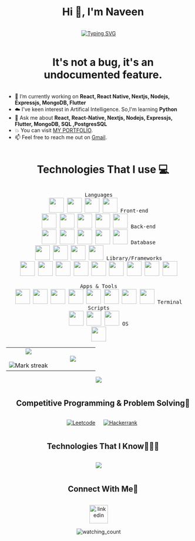 <div id="user-content-toc">
  <ul align="center">
    <summary><h1 style="display: inline-block">Hi 👋, I'm Naveen</h1></summary>
  </ul>
</div>

<div align="center">
  <a href="https://git.io/typing-svg"><img src="https://readme-typing-svg.demolab.com?font=Marcellus&duration=3000&pause=100&color=13B5F7&center=true&random=false&width=435&lines=A+Technologist;Technophile;Web+Developer+;MERN+stack+developer+;Cross+Platform+Developer;Programmer+" alt="Typing SVG" /></a>
</div>

<div id="user-content-toc">
  <ul align="center">
    <summary><h1 style="display: inline-block">It's not a bug, it's an undocumented feature.</h1></summary>
  </ul>
</div>

- 🔭 I’m currently working on **React, React Native, Nextjs, Nodejs, Expressjs, MongoDB, Flutter**
- ☁️ I've keen interest in Artifical Intelligence. So,I'm learning **Python**
- 💬 Ask me about **React, React-Native, Nextjs, Nodejs, Expressjs, Flutter, MongoDB, SQL ,PostgresSQL**
- 💥 You can visit [MY PORTFOLIO](https://naveen2070.github.io/portfolio).
- 📫 Feel free to reach me out on [Gmail](mailto:naveenrameshcud@gmail.com).

<div id="user-content-toc">
  <ul align="center">
    <summary><h1 style="display: inline-block">Technologies That I use 💻</h1></summary>
  </ul>
</div>

<p align="center">
 <kbd>
    <kbd>Languages</kbd>
    <br>
    <img width="40px" src="https://cdn.jsdelivr.net/gh/devicons/devicon/icons/javascript/javascript-original.svg" />
    <img width="40px" src="https://cdn.jsdelivr.net/gh/devicons/devicon@latest/icons/typescript/typescript-original.svg" />
    <img width="40px"  src="https://cdn.jsdelivr.net/gh/devicons/devicon@latest/icons/dart/dart-original.svg" />
    <img width="40px" src="https://cdn.jsdelivr.net/gh/devicons/devicon@latest/icons/python/python-original-wordmark.svg" />
  </kbd>
  <kbd>
    <kbd>Front-end</kbd>
    <br>
    <img width="40px" src="https://cdn.jsdelivr.net/gh/devicons/devicon/icons/html5/html5-original.svg" /> 
    <img width="40px" src="https://cdn.jsdelivr.net/gh/devicons/devicon/icons/css3/css3-original.svg" /> 
    <img width="40px" src="https://cdn.jsdelivr.net/gh/devicons/devicon/icons/javascript/javascript-original.svg" />
    <img width="40px" src="https://cdn.jsdelivr.net/gh/devicons/devicon@latest/icons/typescript/typescript-original.svg" />
    <img width="40px"  src="https://cdn.jsdelivr.net/gh/devicons/devicon@latest/icons/dart/dart-original.svg" />
  </kbd>
  <kbd>
    <kbd>Back-end</kbd>
    <br>
    <img width="40px" src="https://cdn.jsdelivr.net/gh/devicons/devicon/icons/nodejs/nodejs-original.svg" />
    <img width="40px" src="https://cdn.jsdelivr.net/gh/devicons/devicon@latest/icons/bun/bun-original.svg" />
    <img width="40px" src="https://cdn.jsdelivr.net/gh/devicons/devicon/icons/express/express-original.svg" />
    <img width="40px" src="https://cdn.jsdelivr.net/gh/devicons/devicon@latest/icons/nestjs/nestjs-original.svg" />
    <img width="40px" src="https://cdn.jsdelivr.net/gh/devicons/devicon@latest/icons/graphql/graphql-plain-wordmark.svg" />
  </kbd>
  <kbd>
    <kbd>Database</kbd>
    <br>
    <img width="40px" src="https://cdn.jsdelivr.net/gh/devicons/devicon/icons/postgresql/postgresql-original-wordmark.svg" />
    <img width="40px" src="https://cdn.jsdelivr.net/gh/devicons/devicon/icons/mongodb/mongodb-original-wordmark.svg" />
    <img width="40px" src="https://cdn.jsdelivr.net/gh/devicons/devicon/icons/firebase/firebase-plain-wordmark.svg" />
    <img width="40px" src="https://cdn.jsdelivr.net/gh/devicons/devicon@latest/icons/redis/redis-original-wordmark.svg" />
  </kbd>
  <kbd>
    <kbd>Library/Frameworks</kbd>
    <br>
    <img width="40px" src="https://cdn.jsdelivr.net/gh/devicons/devicon/icons/nextjs/nextjs-original.svg" />
    <img width="40px" src="https://cdn.jsdelivr.net/gh/devicons/devicon/icons/bootstrap/bootstrap-original.svg" />
    <img width="40px" src="https://cdn.jsdelivr.net/gh/devicons/devicon/icons/react/react-original.svg" />
    <img width="40px" src="https://cdn.jsdelivr.net/gh/devicons/devicon@latest/icons/jest/jest-plain.svg" />
    <img width="40px" src="https://cdn.jsdelivr.net/gh/devicons/devicon@latest/icons/prisma/prisma-original.svg" />
    <img width="40px" src="https://cdn.jsdelivr.net/gh/devicons/devicon@latest/icons/flutter/flutter-original.svg" />
    <img width="40px" src="https://cdn.jsdelivr.net/gh/devicons/devicon/icons/materialui/materialui-original.svg" />
    <img width="40px" src="https://cdn.jsdelivr.net/gh/devicons/devicon@latest/icons/tensorflow/tensorflow-original.svg" />
    <img width="40px" src="https://cdn.jsdelivr.net/gh/devicons/devicon@latest/icons/scikitlearn/scikitlearn-original.svg" />
  </kbd>
  <br>
  <br>
  <kbd>
    <kbd>Apps & Tools</kbd>
    <br>
    <img width="40px" src="https://cdn.jsdelivr.net/gh/devicons/devicon/icons/vscode/vscode-original.svg" />
    <img width="40px" src="https://cdn.jsdelivr.net/gh/devicons/devicon/icons/figma/figma-original.svg" />
    <img width="40px" src="https://cdn.jsdelivr.net/gh/devicons/devicon@latest/icons/anaconda/anaconda-original.svg" />
    <img width="40px" src="https://cdn.jsdelivr.net/gh/devicons/devicon@latest/icons/androidstudio/androidstudio-original.svg" />
    <img width="40px" src="https://cdn.jsdelivr.net/gh/devicons/devicon@latest/icons/jupyter/jupyter-original-wordmark.svg" />
    <img width="40px" src="https://cdn.jsdelivr.net/gh/devicons/devicon@latest/icons/swagger/swagger-original.svg" />
    <img width="40px" src="https://cdn.jsdelivr.net/gh/devicons/devicon@latest/icons/webpack/webpack-original.svg" />
    <img width="40px" src="https://cdn.jsdelivr.net/gh/devicons/devicon@latest/icons/babel/babel-original.svg" />
  </kbd>
  <kbd>
    <kbd>Terminal Scripts</kbd>
    <br>
    <img width="40px" src="https://cdn.jsdelivr.net/gh/devicons/devicon/icons/python/python-plain.svg" />
    <img width="40px" src="https://cdn.jsdelivr.net/gh/devicons/devicon/icons/bash/bash-original.svg" />
    <img width="40px" src="https://skillicons.dev/icons?i=powershell" />
  </kbd>
  <kbd>
    <kbd>OS</kbd>
    <br>
    <img width="40px" src="https://cdn.jsdelivr.net/gh/devicons/devicon/icons/windows8/windows8-original.svg" />
  </kbd>
</p>

<!--- stats & Trophy (start) -->

<p align="center">
  <!--- stats (start) -->
  <table align="center">
    <tr border="none">
      <td width="50%" align="center">
        <img align="center" src="https://github-readme-stats.vercel.app/api?username=Naveen2070&theme=dark&show_icons=true&count_private=true" />
        <br></br>
        <img title="🔥 Get streak stats for your profile at git.io/streak-stats" alt="Mark streak" src="https://github-readme-streak-stats.herokuapp.com/?user=Naveen2070&theme=dark&hide_border=false" /> 
      </td>
       <td width="50%" align="center">
        <img align="center" src="https://github-readme-stats.anuraghazra1.vercel.app/api/top-langs/?username=Naveen2070&theme=dark&hide_border=false&no-bg=true&no-frame=true&langs_count=10"/>
      </td>
    </tr>
  </table>
  <!--- stats (end) -->

  <!--- trophy (start) -->
  <div align=center>
    <img src="https://github-profile-trophy.vercel.app/?username=Naveen2070&theme=juicyfresh&no-bg=true" />
  </div>

  <ul align="center">
    <summary><h2 style="display: inline-block">Competitive Programming & Problem Solving🧮</h2></summary>
  </ul>

  <p align="center">
    &emsp;
    <a href="https://leetcode.com/naveen_r_sam/"><img alt="Leetcode" src="https://img.shields.io/badge/leetcode%20-%23FFA116.svg?style=plastic&logo=leetcode&logoColor=black" /></a>
    &emsp;
    <a href="https://www.hackerrank.com/profile/naveenrameshcud"><img alt="Hackerrank" src="https://img.shields.io/badge/hackerrank-%232EC866.svg?style=plastic&logo=hackerrank&logoColor=white" /></a>
  </p>

  <ul align="center">
    <summary><h2 style="display: inline-block">Technologies That I Know👨🏻‍💻</h2></summary>
  </ul>
 <!--- trophy (end) -->

<!--- stats & Trophy (end) -->

  <!--tech stack icons-->
  <p align="center">
    <a href="https://skillicons.dev">
     <img src="https://skillicons.dev/icons?i=html,css,js,ts,react,redux,nextjs,materialui,bootstrap,pug,nodejs,bun,express,nestjs,graphql,mongodb,mysql,postgres,redis,py,flask,java,c,cpp,dart,git,github,vscode,androidstudio,firebase,postman,figma,discord,npm,webpack,jest,bash,powershell,md,arduino,babel,opencv,tensorflow,anaconda&perline=14" />
    </a>
  </p>

  <!-- Connect with me -->
  <!--h2 without bottom border-->
  <ul align="center">
    <summary><h2 style="display: inline-block">Connect With Me🤝</h2></summary>
  </ul>

  <!--icons and links-->
  <p align="center">
  <p align="center">
    <a href="https://www.linkedin.com/in/naveen-r-cud" target="blank"><img align="center" src="https://user-images.githubusercontent.com/88904952/234979284-68c11d7f-1acc-4f0c-ac78-044e1037d7b0.png" alt="linkedin" height="50" width="50" /></a>
  </p>
   
  </p>

  <!--profile visit count-->
  <div align="center">
  <img src="https://komarev.com/ghpvc/?username=Naveen2070&color=brightgreen" alt="watching_count" />
  </div>

